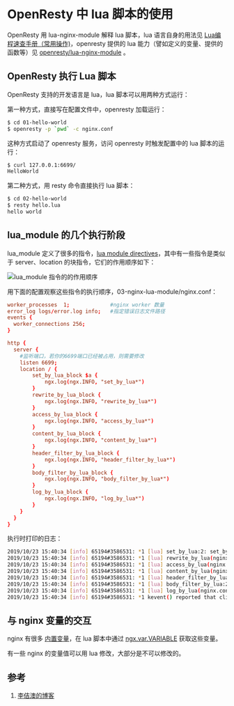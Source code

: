 <!-- toc -->
# OpenResty 中 lua 脚本的使用

OpenResty 用 lua-nginx-module 解释 lua 脚本，lua 语言自身的用法见 [Lua编程速查手册（常用操作)][2]，openresty 提供的 lua 能力（譬如定义的变量、提供的函数等）见 [openresty/lua-nginx-module][3] 。

## OpenResty 执行 Lua 脚本

OpenResty 支持的开发语言是 lua，lua 脚本可以用两种方式运行：

第一种方式，直接写在配置文件中，openresty 加载运行：

```sh
$ cd 01-hello-world
$ openresty -p `pwd` -c nginx.conf
```

这种方式启动了 openresty 服务，访问 openresty 时触发配置中的 lua 脚本的运行：

```sh
$ curl 127.0.0.1:6699/
HelloWorld
```

第二种方式，用 resty 命令直接执行 lua 脚本：

```sh
$ cd 02-hello-world
$ resty hello.lua
hello world
```

## lua_module 的几个执行阶段

lua_module 定义了很多的指令，[lua module directives][5]，其中有一些指令是类似于 server、location 的块指令，它们的作用顺序如下：

![lua_module 指令的的作用顺序](https://cloud.githubusercontent.com/assets/2137369/15272097/77d1c09e-1a37-11e6-97ef-d9767035fc3e.png)

用下面的配置观察这些指令的执行顺序，03-nginx-lua-module/nginx.conf：

```conf
worker_processes  1;             #nginx worker 数量
error_log logs/error.log info;   #指定错误日志文件路径
events {
  worker_connections 256;
}

http {
  server {
    #监听端口，若你的6699端口已经被占用，则需要修改
    listen 6699;
    location / {
        set_by_lua_block $a {
            ngx.log(ngx.INFO, "set_by_lua*")
        }
        rewrite_by_lua_block {
            ngx.log(ngx.INFO, "rewrite_by_lua*")
        }
        access_by_lua_block {
            ngx.log(ngx.INFO, "access_by_lua*")
        }
        content_by_lua_block {
            ngx.log(ngx.INFO, "content_by_lua*")
        }
        header_filter_by_lua_block {
            ngx.log(ngx.INFO, "header_filter_by_lua*")
        }
        body_filter_by_lua_block {
            ngx.log(ngx.INFO, "body_filter_by_lua*")
        }
        log_by_lua_block {
            ngx.log(ngx.INFO, "log_by_lua*")
        }
    }
  }
}
```

执行时打印的日志：

```sh
2019/10/23 15:40:34 [info] 65194#3586531: *1 [lua] set_by_lua:2: set_by_lua*, client: 127.0.0.1, server: , request: "GET / HTTP/1.1", host: "127.0.0.1:6699"
2019/10/23 15:40:34 [info] 65194#3586531: *1 [lua] rewrite_by_lua(nginx.conf:17):2: rewrite_by_lua*, client: 127.0.0.1, server: , request: "GET / HTTP/1.1", host: "127.0.0.1:6699"
2019/10/23 15:40:34 [info] 65194#3586531: *1 [lua] access_by_lua(nginx.conf:20):2: access_by_lua*, client: 127.0.0.1, server: , request: "GET / HTTP/1.1", host: "127.0.0.1:6699"
2019/10/23 15:40:34 [info] 65194#3586531: *1 [lua] content_by_lua(nginx.conf:23):2: content_by_lua*, client: 127.0.0.1, server: , request: "GET / HTTP/1.1", host: "127.0.0.1:6699"
2019/10/23 15:40:34 [info] 65194#3586531: *1 [lua] header_filter_by_lua:2: header_filter_by_lua*, client: 127.0.0.1, server: , request: "GET / HTTP/1.1", host: "127.0.0.1:6699"
2019/10/23 15:40:34 [info] 65194#3586531: *1 [lua] body_filter_by_lua:2: body_filter_by_lua*, client: 127.0.0.1, server: , request: "GET / HTTP/1.1", host: "127.0.0.1:6699"
2019/10/23 15:40:34 [info] 65194#3586531: *1 [lua] log_by_lua(nginx.conf:32):2: log_by_lua* while logging request, client: 127.0.0.1, server: , request: "GET / HTTP/1.1", host: "127.0.0.1:6699"
2019/10/23 15:40:34 [info] 65194#3586531: *1 kevent() reported that client 127.0.0.1 closed keepalive connection
```

## 与 nginx 变量的交互

nginx 有很多 [内置变量][6]，在 lua 脚本中通过 [ngx.var.VARIABLE][7] 获取这些变量。

有一些 nginx 的变量值可以用 lua 修改，大部分是不可以修改的。

## 参考

1. [李佶澳的博客][1]

[1]: https://www.lijiaocn.com "李佶澳的博客"
[2]: https://www.lijiaocn.com/prog/lua/ "Lua编程速查手册（常用操作)"
[3]: https://github.com/openresty/lua-nginx-module "lua-nginx-module"
[4]: https://github.com/openresty/lua-nginx-module#directives "directives"
[5]: https://github.com/openresty/lua-nginx-module#directives "lua module directives"
[6]: http://nginx.org/en/docs/varindex.html "nginx variables"
[7]: https://github.com/openresty/lua-nginx-module#ngxvarvariable "ngx.var.VARIABLE"

